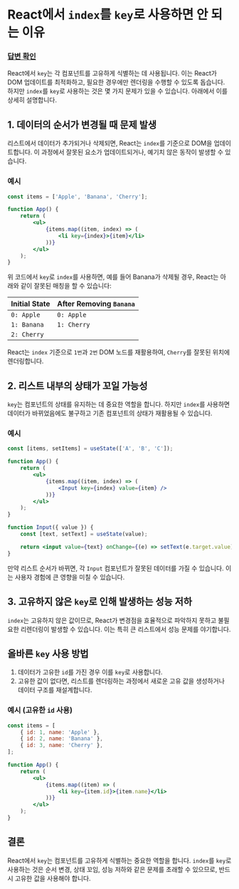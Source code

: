 # React에서 `index`를 `key`로 사용하면 안 되는 이유

### [답변 확인](https://www.maeil-mail.kr/question/42)

React에서 `key`는 각 컴포넌트를 고유하게 식별하는 데 사용됩니다. 이는 React가 DOM 업데이트를 최적화하고, 필요한 경우에만 렌더링을 수행할 수 있도록 돕습니다. 하지만 `index`를 `key`로 사용하는 것은 몇 가지 문제가 있을 수 있습니다. 아래에서 이를 상세히 설명합니다.

## 1. **데이터의 순서가 변경될 때 문제 발생**

리스트에서 데이터가 추가되거나 삭제되면, React는 `index`를 기준으로 DOM을 업데이트합니다. 이 과정에서 잘못된 요소가 업데이트되거나, 예기치 않은 동작이 발생할 수 있습니다.

### 예시

```jsx
const items = ['Apple', 'Banana', 'Cherry'];

function App() {
    return (
        <ul>
            {items.map((item, index) => (
                <li key={index}>{item}</li>
            ))}
        </ul>
    );
}
```

위 코드에서 `key`로 `index`를 사용하면, 예를 들어 Banana가 삭제될 경우, React는 아래와 같이 잘못된 매칭을 할 수 있습니다:

| Initial State | After Removing `Banana` |
| ------------- | ----------------------- |
| `0: Apple`    | `0: Apple`              |
| `1: Banana`   | `1: Cherry`             |
| `2: Cherry`   |                         |

React는 `index` 기준으로 `1번`과 `2번` DOM 노드를 재활용하여, `Cherry`를 잘못된 위치에 렌더링합니다.

## 2. **리스트 내부의 상태가 꼬일 가능성**

`key`는 컴포넌트의 상태를 유지하는 데 중요한 역할을 합니다. 하지만 `index`를 사용하면 데이터가 바뀌었음에도 불구하고 기존 컴포넌트의 상태가 재활용될 수 있습니다.

### 예시

```jsx
const [items, setItems] = useState(['A', 'B', 'C']);

function App() {
    return (
        <ul>
            {items.map((item, index) => (
                <Input key={index} value={item} />
            ))}
        </ul>
    );
}

function Input({ value }) {
    const [text, setText] = useState(value);

    return <input value={text} onChange={(e) => setText(e.target.value)} />;
}
```

만약 리스트 순서가 바뀌면, 각 `Input` 컴포넌트가 잘못된 데이터를 가질 수 있습니다. 이는 사용자 경험에 큰 영향을 미칠 수 있습니다.

## 3. **고유하지 않은 `key`로 인해 발생하는 성능 저하**

`index`는 고유하지 않은 값이므로, React가 변경점을 효율적으로 파악하지 못하고 불필요한 리렌더링이 발생할 수 있습니다. 이는 특히 큰 리스트에서 성능 문제를 야기합니다.

## 올바른 `key` 사용 방법

1. 데이터가 고유한 `id`를 가진 경우 이를 `key`로 사용합니다.
2. 고유한 값이 없다면, 리스트를 렌더링하는 과정에서 새로운 고유 값을 생성하거나 데이터 구조를 재설계합니다.

### 예시 (고유한 `id` 사용)

```jsx
const items = [
    { id: 1, name: 'Apple' },
    { id: 2, name: 'Banana' },
    { id: 3, name: 'Cherry' },
];

function App() {
    return (
        <ul>
            {items.map((item) => (
                <li key={item.id}>{item.name}</li>
            ))}
        </ul>
    );
}
```

## 결론

React에서 `key`는 컴포넌트를 고유하게 식별하는 중요한 역할을 합니다. `index`를 `key`로 사용하는 것은 순서 변경, 상태 꼬임, 성능 저하와 같은 문제를 초래할 수 있으므로, 반드시 고유한 값을 사용해야 합니다.
